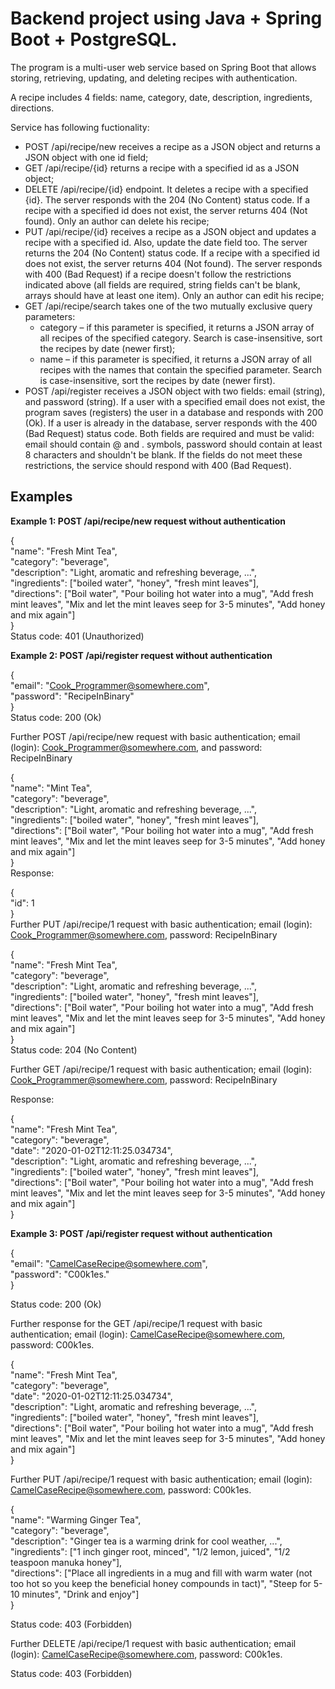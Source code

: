 # Backend project using Java + Spring Boot + PostgreSQL.

The program is a multi-user web service based on Spring Boot that allows storing, retrieving, updating, and deleting recipes with authentication.

A recipe includes 4 fields: name, category, date, description, ingredients, directions.

Service has following fuctionality:
- POST /api/recipe/new receives a recipe as a JSON object and returns a JSON object with one id field;
- GET /api/recipe/{id} returns a recipe with a specified id as a JSON object;
- DELETE /api/recipe/{id} endpoint. It deletes a recipe with a specified {id}. The server responds with the 204 (No Content) status code. 
If a recipe with a specified id does not exist, the server returns 404 (Not found). Only an author can delete his recipe;
- PUT /api/recipe/{id} receives a recipe as a JSON object and updates a recipe with a specified id. Also, update the date field too. 
The server returns the 204 (No Content) status code. If a recipe with a specified id does not exist, the server returns 404 (Not found). 
The server responds with 400 (Bad Request) if a recipe doesn't follow the restrictions indicated above (all fields are required, string fields 
can't be blank, arrays should have at least one item). Only an author can edit his recipe;
- GET /api/recipe/search takes one of the two mutually exclusive query parameters:
	- category – if this parameter is specified, it returns a JSON array of all recipes of the specified category. Search is case-insensitive, 
	sort the recipes by date (newer first);
	- name – if this parameter is specified, it returns a JSON array of all recipes with the names that contain the specified parameter. 
	Search is case-insensitive, sort the recipes by date (newer first).
- POST /api/register receives a JSON object with two fields: email (string), and password (string). If a user with a specified email does not exist, 
the program saves (registers) the user in a database and responds with 200 (Ok). If a user is already in the database, server responds with the 
400 (Bad Request) status code. Both fields are required and must be valid: email should contain @ and . symbols, password should contain 
at least 8 characters and shouldn't be blank. If the fields do not meet these restrictions, the service should respond with 400 (Bad Request).

## Examples
**Example 1: POST /api/recipe/new request without authentication**

{<br />
   "name": "Fresh Mint Tea",<br />
   "category": "beverage",<br />
   "description": "Light, aromatic and refreshing beverage, ...",<br />
   "ingredients": ["boiled water", "honey", "fresh mint leaves"],<br />
   "directions": ["Boil water", "Pour boiling hot water into a mug", "Add fresh mint leaves", "Mix and let the mint leaves seep for 3-5 minutes", "Add honey and mix again"]<br />
}<br />
Status code: 401 (Unauthorized)

**Example 2: POST /api/register request without authentication**

{<br />
   "email": "Cook_Programmer@somewhere.com",<br />
   "password": "RecipeInBinary"<br />
}<br />
Status code: 200 (Ok)

Further POST /api/recipe/new request with basic authentication; email (login): Cook_Programmer@somewhere.com, and password: RecipeInBinary

{<br />
   "name": "Mint Tea",<br />
   "category": "beverage",<br />
   "description": "Light, aromatic and refreshing beverage, ...",<br />
   "ingredients": ["boiled water", "honey", "fresh mint leaves"],<br />
   "directions": ["Boil water", "Pour boiling hot water into a mug", "Add fresh mint leaves", "Mix and let the mint leaves seep for 3-5 minutes", "Add honey and mix again"]<br />
}<br />
Response:

{<br />
   "id": 1<br />
}<br />
Further PUT /api/recipe/1 request with basic authentication; email (login): Cook_Programmer@somewhere.com, password: RecipeInBinary

{<br />
   "name": "Fresh Mint Tea",<br />
   "category": "beverage",<br />
   "description": "Light, aromatic and refreshing beverage, ...",<br />
   "ingredients": ["boiled water", "honey", "fresh mint leaves"],<br />
   "directions": ["Boil water", "Pour boiling hot water into a mug", "Add fresh mint leaves", "Mix and let the mint leaves seep for 3-5 minutes", "Add honey and mix again"]<br />
}<br />
Status code: 204 (No Content)

Further GET /api/recipe/1 request with basic authentication; email (login): Cook_Programmer@somewhere.com, password: RecipeInBinary

Response:

{<br />
   "name": "Fresh Mint Tea",<br />
   "category": "beverage",<br />
   "date": "2020-01-02T12:11:25.034734",<br />
   "description": "Light, aromatic and refreshing beverage, ...",<br />
   "ingredients": ["boiled water", "honey", "fresh mint leaves"],<br />
   "directions": ["Boil water", "Pour boiling hot water into a mug", "Add fresh mint leaves", "Mix and let the mint leaves seep for 3-5 minutes", "Add honey and mix again"]<br />
}<br />

**Example 3: POST /api/register request without authentication**

{<br />
   "email": "CamelCaseRecipe@somewhere.com",<br />
   "password": "C00k1es."<br />
}<br />

Status code: 200 (Ok)

Further response for the GET /api/recipe/1 request with basic authentication; email (login): CamelCaseRecipe@somewhere.com, password: C00k1es.

{<br />
   "name": "Fresh Mint Tea",<br />
   "category": "beverage",<br />
   "date": "2020-01-02T12:11:25.034734",<br />
   "description": "Light, aromatic and refreshing beverage, ...",<br />
   "ingredients": ["boiled water", "honey", "fresh mint leaves"],<br />
   "directions": ["Boil water", "Pour boiling hot water into a mug", "Add fresh mint leaves", "Mix and let the mint leaves seep for 3-5 minutes", "Add honey and mix again"]<br />
}<br />

Further PUT /api/recipe/1 request with basic authentication; email (login): CamelCaseRecipe@somewhere.com, password: C00k1es.

{<br />
   "name": "Warming Ginger Tea",<br />
   "category": "beverage",<br />
   "description": "Ginger tea is a warming drink for cool weather, ...",<br />
   "ingredients": ["1 inch ginger root, minced", "1/2 lemon, juiced", "1/2 teaspoon manuka honey"],<br />
   "directions": ["Place all ingredients in a mug and fill with warm water (not too hot so you keep the beneficial honey compounds in tact)", "Steep for 5-10 minutes", "Drink and enjoy"]<br />
}<br />

Status code: 403 (Forbidden)

Further DELETE /api/recipe/1 request with basic authentication; email (login): CamelCaseRecipe@somewhere.com, password: C00k1es.

Status code: 403 (Forbidden)
